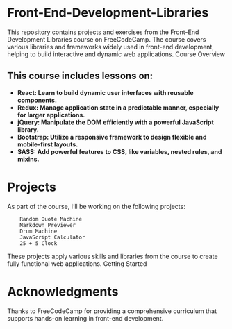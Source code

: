 # Front-End-Development-Libraries

This repository contains projects and exercises from the Front-End Development Libraries course on FreeCodeCamp. The course covers various libraries and frameworks widely used in front-end development, helping to build interactive and dynamic web applications.
Course Overview

## This course includes lessons on:

- **React: Learn to build dynamic user interfaces with reusable components.**
- **Redux: Manage application state in a predictable manner, especially for larger applications.**
- **jQuery: Manipulate the DOM efficiently with a powerful JavaScript library.**
- **Bootstrap: Utilize a responsive framework to design flexible and mobile-first layouts.**
- **SASS: Add powerful features to CSS, like variables, nested rules, and mixins.**

# Projects

As part of the course, I’ll be working on the following projects:
```
    Random Quote Machine
    Markdown Previewer
    Drum Machine
    JavaScript Calculator
    25 + 5 Clock
```
These projects apply various skills and libraries from the course to create fully functional web applications.
Getting Started


# Acknowledgments

Thanks to FreeCodeCamp for providing a comprehensive curriculum that supports hands-on learning in front-end development.
